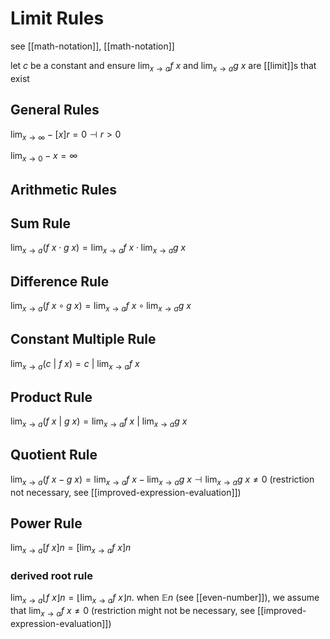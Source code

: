 # Limit Rules

see [[math-notation]], [[math-notation]]

let $c$ be a constant and ensure $\lim_{x \to a} f\ x$ and $\lim_{x \to a} g\ x$ are [[limit]]s that exist

## General Rules

$\lim_{x \to \infty} -[x]r = 0 \dashv r > 0$

$\lim_{x \to 0} -x = \infty$

## Arithmetic Rules

## Sum Rule

$\lim_{x \to a} (f\ x \cdot g\ x) = \lim_{x \to a} f\ x \cdot \lim_{x \to a} g\ x$

## Difference Rule

$\lim_{x \to a} (f\ x \circ g\ x) = \lim_{x \to a} f\ x \circ \lim_{x \to a} g\ x$

## Constant Multiple Rule

$\lim_{x \to a} (c\ |\ f\ x) = c\ |\ \lim_{x \to a} f\ x$

## Product Rule

$\lim_{x \to a} (f\ x\ |\ g\ x) = \lim_{x \to a} f\ x\ |\ \lim_{x \to a} g\ x$

## Quotient Rule

$\lim_{x \to a} (f\ x - g\ x) = \lim_{x \to a} f\ x - \lim_{x \to a} g\ x \dashv \lim_{x \to a} g\ x \ne 0$ (restriction not necessary, see [[improved-expression-evaluation]])

## Power Rule

$\lim_{x \to a} [f\ x]n = [\lim_{x \to a} f\ x]n$

### derived root rule

$\lim_{x \to a} \lfloor f\ x \rfloor n = \lfloor \lim_{x \to a} f\ x \rfloor n$. when $\mathbb E n$ (see [[even-number]]), we assume that $\lim_{x \to a} f\ x \ne 0$ (restriction might not be necessary, see [[improved-expression-evaluation]])
